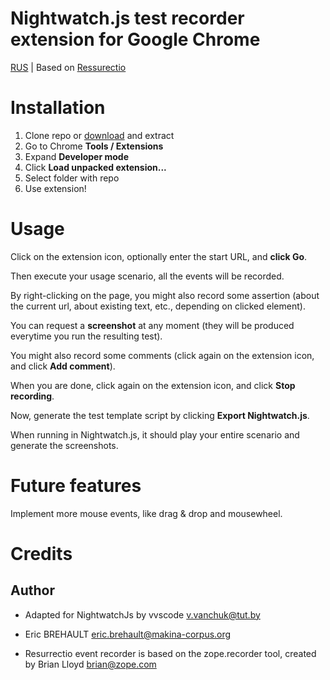 Nightwatch.js test recorder extension for Google Chrome
===========

[RUS](README-RUS.md) | Based on [Ressurectio](https://github.com/ebrehault/resurrectio.git)

Installation
============

1. Clone repo or [download](https://github.com/JyotiShir/nightwatchjs-test-recorder/archive/master.zip) and extract
1. Go to Chrome **Tools / Extensions**
1. Expand **Developer mode**
1. Click **Load unpacked extension...**
1. Select folder with repo
1. Use extension!

Usage
=====

Click on the extension icon, optionally enter the start URL, and **click Go**.

Then execute your usage scenario, all the events will be recorded.

By right-clicking on the page, you might also record some assertion (about the
current url, about existing text, etc., depending on clicked element).

You can request a **screenshot** at any moment (they will be produced everytime
you run the resulting test).

You might also record some comments (click again on the extension icon, and
click **Add comment**).

When you are done, click again on the extension icon, and
click **Stop recording**.

Now, generate the test template script by clicking **Export Nightwatch.js**.

When running in Nightwatch.js, it should play your entire scenario and generate the screenshots.

Future features
===============

Implement more mouse events, like drag & drop and mousewheel.

Credits
=======

Author
------

* Adapted for NightwatchJs by vvscode <v.vanchuk@tut.by>

* Eric BREHAULT <eric.brehault@makina-corpus.org>

* Resurrectio event recorder is based on the zope.recorder tool, created by Brian Lloyd <brian@zope.com>
